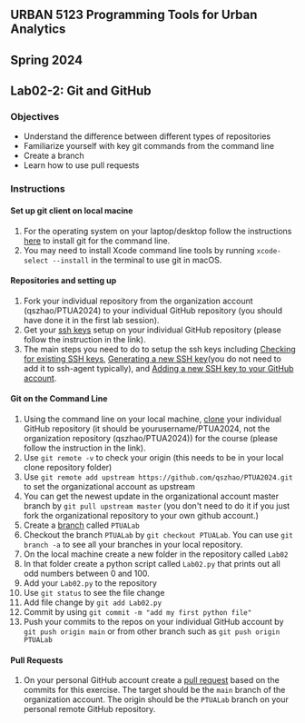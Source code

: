 ## URBAN 5123 Programming Tools for Urban Analytics
## Spring 2024
## Lab02-2: Git and GitHub

### Objectives

 - Understand the difference between different types of repositories
 - Familiarize yourself with key git commands from the command line
 - Create a branch
 - Learn how to use pull requests

### Instructions

#### Set up git client on local macine

 1. For the operating system on your laptop/desktop follow the instructions
    [here][git_cli] to install git for the command line.
 2. You may need to install Xcode command line tools by running `xcode-select --install` in the terminal to use git in macOS.

#### Repositories and setting up

 1. Fork your individual repository from the organization account (qszhao/PTUA2024) to your
    individual GitHub repository (you should have done it in the first lab session).
 2. Get your [ssh keys][ssh] setup on your individual GitHub repository (please follow the instruction in the link).
 3. The main steps you need to do to setup the ssh keys including [Checking for existing SSH keys][checkkey], [Generating a new SSH key][generatekey](you do not need to add it to ssh-agent typically), and [Adding a new SSH key to your GitHub account][addkey]. 

#### Git on the Command Line

 1. Using the command line on your local machine, [clone][clone] your individual GitHub
    repository (it should be yourusername/PTUA2024, not the organization repository (qszhao/PTUA2024)) for the course (please follow the instruction in the link).
 2. Use `git remote -v` to check your origin (this needs to be in your local clone repository folder) 
 3. Use `git remote add upstream https://github.com/qszhao/PTUA2024.git` to set the organizational account as upstream
 4. You can get the newest update in the organizational account master branch by `git pull upstream master` (you don't need to do it if you just fork the organizational repository to your own github account.)
 5. Create a [branch][branch] called `PTUALab`
 6. Checkout the branch `PTUALab` by `git checkout PTUALab`. You can use `git branch -a` to see all your branches in your local repository. 
 7. On the local machine create a new folder in the repository called `Lab02`
 8. In that folder create a python script called `Lab02.py` that prints out all
    odd numbers between 0 and 100.
 9. Add your `Lab02.py` to the repository 
 10. Use `git status` to see the file change
 11. Add file change by `git add Lab02.py`
 12. Commit by using `git commit -m "add my first python file"`
 13. Push your commits to the repos on your individual GitHub account by `git push origin main` or from other branch such as `git push origin PTUALab`

#### Pull Requests
 1. On your personal GitHub account create a [pull request][pr] based on the commits
    for this exercise. The target should be the `main`  branch of the
    organization account. The origin should be the `PTUALab` branch on your personal remote GitHub repository.


[branch]: https://GitHub.com/Kunena/Kunena-Forum/wiki/Create-a-new-branch-with-git-and-manage-branches
[pr]: https://help.GitHub.com/articles/using-pull-requests
[ssh]: https://help.GitHub.com/articles/generating-ssh-keys
[git_cli]: http://git-scm.com/book/en/Getting-Started-Installing-Git
[clone]: https://git-scm.com/book/en/v2/Git-Basics-Getting-a-Git-Repository
[checkkey]: https://docs.github.com/en/authentication/connecting-to-github-with-ssh/checking-for-existing-ssh-keys
[generatekey]: https://docs.github.com/en/authentication/connecting-to-github-with-ssh/generating-a-new-ssh-key-and-adding-it-to-the-ssh-agent
[addkey]: https://docs.github.com/en/authentication/connecting-to-github-with-ssh/adding-a-new-ssh-key-to-your-github-account
